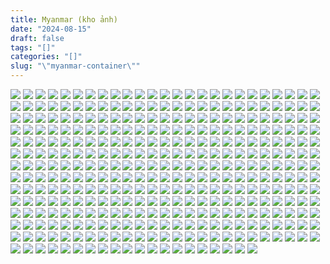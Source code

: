 ```yaml
---
title: Myanmar (kho ảnh)
date: "2024-08-15"
draft: false
tags: "[]"
categories: "[]"
slug: "\"myanmar-container\""
---
```


![](https://files.catbox.moe/pas0p7.jpg)
![](https://files.catbox.moe/huh992.jpg)
![](https://files.catbox.moe/mraabn.jpg)
![](https://files.catbox.moe/be64wt.jpg)
![](https://files.catbox.moe/44rphx.jpg)
![](https://files.catbox.moe/l44xa7.jpg)
![](https://files.catbox.moe/25tqqe.jpg)
![](https://files.catbox.moe/1lllhg.jpg)
![](https://files.catbox.moe/cs28vs.jpg)
![](https://files.catbox.moe/75yidf.jpg)
![](https://files.catbox.moe/54cq60.jpg)
![](https://files.catbox.moe/bikd7y.jpg)
![](https://files.catbox.moe/krzo7f.jpg)
![](https://files.catbox.moe/rzvivw.jpg)
![](https://files.catbox.moe/9o3bul.jpg)
![](https://files.catbox.moe/8rxii1.jpg)
![](https://files.catbox.moe/66bdia.jpg)
![](https://files.catbox.moe/yxlhbv.jpg)
![](https://files.catbox.moe/4723ea.jpg)
![](https://files.catbox.moe/pdg1bt.jpg)
![](https://files.catbox.moe/jyumb8.jpg)
![](https://files.catbox.moe/bh8q8f.jpg)
![](https://files.catbox.moe/k4zeyx.jpg)
![](https://files.catbox.moe/guugfd.jpg)
![](https://files.catbox.moe/onm3w6.jpg)
![](https://files.catbox.moe/wzp2pv.jpg)
![](https://files.catbox.moe/a8j7xi.jpg)
![](https://files.catbox.moe/9vpdwg.jpg)
![](https://files.catbox.moe/ndc5l8.jpg)
![](https://files.catbox.moe/uds51i.jpg)
![](https://files.catbox.moe/59h4vr.jpg)
![](https://files.catbox.moe/t1kxmg.jpg)
![](https://files.catbox.moe/q15mbg.jpg)
![](https://files.catbox.moe/5to6e7.jpg)
![](https://files.catbox.moe/hbieql.jpg)
![](https://files.catbox.moe/zbt9ce.jpg)
![](https://files.catbox.moe/w9om8s.jpg)
![](https://files.catbox.moe/82aslp.jpg)
![](https://files.catbox.moe/0lrlz6.jpg)
![](https://files.catbox.moe/zdbef3.jpg)
![](https://files.catbox.moe/dic0d7.jpg)
![](https://files.catbox.moe/kvbhp8.jpg)
![](https://files.catbox.moe/a4gu70.jpg)
![](https://files.catbox.moe/yxumg8.jpg)
![](https://files.catbox.moe/72yw7a.jpg)
![](https://files.catbox.moe/ozbjpk.jpg)
![](https://files.catbox.moe/93zng7.jpg)
![](https://files.catbox.moe/34nsdi.jpg)
![](https://files.catbox.moe/s2fcin.jpg)
![](https://files.catbox.moe/chtlwp.jpg)
![](https://files.catbox.moe/zk8yap.jpg)
![](https://files.catbox.moe/x2jx6y.jpg)
![](https://files.catbox.moe/l5n6ty.jpg)
![](https://files.catbox.moe/17ybg7.jpg)
![](https://files.catbox.moe/nruycw.jpg)
![](https://files.catbox.moe/y5pcut.jpg)
![](https://files.catbox.moe/gwaw8z.jpg)
![](https://files.catbox.moe/44yhgi.jpg)
![](https://files.catbox.moe/sy0h62.jpg)
![](https://files.catbox.moe/3h11ad.jpg)
![](https://files.catbox.moe/jkxk4d.jpg)
![](https://files.catbox.moe/z0k8b9.jpg)
![](https://files.catbox.moe/pw9r98.jpg)
![](https://files.catbox.moe/zcki01.jpg)
![](https://files.catbox.moe/y8v403.jpg)
![](https://files.catbox.moe/sc0z8f.jpg)
![](https://files.catbox.moe/574aqq.jpg)
![](https://files.catbox.moe/kl16wq.jpg)
![](https://files.catbox.moe/avdw37.jpg)
![](https://files.catbox.moe/5etiwu.jpg)
![](https://files.catbox.moe/q8wrjk.jpg)
![](https://files.catbox.moe/97vagi.jpg)
![](https://files.catbox.moe/67f21i.jpg)
![](https://files.catbox.moe/znbnon.jpg)
![](https://files.catbox.moe/8la6n6.jpg)
![](https://files.catbox.moe/ha8lml.jpg)
![](https://files.catbox.moe/q81ava.jpg)
![](https://files.catbox.moe/mkr96h.jpg)
![](https://files.catbox.moe/9gj1t0.jpg)
![](https://files.catbox.moe/sallfq.jpg)
![](https://files.catbox.moe/jz2rm4.jpg)
![](https://files.catbox.moe/dx4dnf.jpg)
![](https://files.catbox.moe/qpelzx.jpg)
![](https://files.catbox.moe/d2mdyc.jpg)
![](https://files.catbox.moe/jd1cid.jpg)
![](https://files.catbox.moe/726r5y.jpg)
![](https://files.catbox.moe/fspvtf.jpg)
![](https://files.catbox.moe/vhk8og.jpg)
![](https://files.catbox.moe/8go3n8.jpg)
![](https://files.catbox.moe/dd521q.jpg)
![](https://files.catbox.moe/3frnq2.jpg)
![](https://files.catbox.moe/wvf1jo.jpg)
![](https://files.catbox.moe/tpfdtm.jpg)
![](https://files.catbox.moe/2h6yi2.jpg)
![](https://files.catbox.moe/x1pdbk.jpg)
![](https://files.catbox.moe/8e8mbn.jpg)
![](https://files.catbox.moe/4p8xnp.jpg)
![](https://files.catbox.moe/pawb6x.jpg)
![](https://files.catbox.moe/7z96wg.jpg)
![](https://files.catbox.moe/bccl5q.jpg)
![](https://files.catbox.moe/kebx2u.jpg)
![](https://files.catbox.moe/w6ldya.jpg)
![](https://files.catbox.moe/rng4u3.jpg)
![](https://files.catbox.moe/0ynf97.jpg)
![](https://files.catbox.moe/9io6tv.jpg)
![](https://files.catbox.moe/ycxwyq.jpg)
![](https://files.catbox.moe/93lwh2.jpg)
![](https://files.catbox.moe/hxty8n.jpg)
![](https://files.catbox.moe/mrrwxw.jpg)
![](https://files.catbox.moe/o82kuz.jpg)
![](https://files.catbox.moe/q7o3n4.jpg)
![](https://files.catbox.moe/epv7lv.jpg)
![](https://files.catbox.moe/srfm3k.jpg)
![](https://files.catbox.moe/upx7m7.jpg)
![](https://files.catbox.moe/raniqd.jpg)
![](https://files.catbox.moe/9zs1w3.jpg)
![](https://files.catbox.moe/uip4y6.jpg)
![](https://files.catbox.moe/h1c6ob.jpg)
![](https://files.catbox.moe/1d7kzp.jpg)
![](https://files.catbox.moe/cngmsy.jpg)
![](https://files.catbox.moe/fk5qzi.jpg)
![](https://files.catbox.moe/u77ulr.jpg)
![](https://files.catbox.moe/2rwg0k.jpg)
![](https://files.catbox.moe/rn3nqx.jpg)
![](https://files.catbox.moe/1xsxyy.jpg)
![](https://files.catbox.moe/dqikc5.jpg)
![](https://files.catbox.moe/qbh1de.jpg)
![](https://files.catbox.moe/nx3e97.jpg)
![](https://files.catbox.moe/cmutlr.jpg)
![](https://files.catbox.moe/n1kixa.jpg)
![](https://files.catbox.moe/8mhnq1.jpg)
![](https://files.catbox.moe/o8mudu.jpg)
![](https://files.catbox.moe/2u7hf5.jpg)
![](https://files.catbox.moe/8e7fnw.jpg)
![](https://files.catbox.moe/8r4npg.jpg)
![](https://files.catbox.moe/7jstui.jpg)
![](https://files.catbox.moe/dk827n.jpg)
![](https://files.catbox.moe/2ektcq.jpg)
![](https://files.catbox.moe/xm9uje.jpg)
![](https://files.catbox.moe/1dyrwe.jpg)
![](https://files.catbox.moe/msy018.jpg)
![](https://files.catbox.moe/je9eq1.jpg)
![](https://files.catbox.moe/euga4g.jpg)
![](https://files.catbox.moe/jpn0tu.jpg)
![](https://files.catbox.moe/8k99kk.jpg)
![](https://files.catbox.moe/fp81ml.jpg)
![](https://files.catbox.moe/wepc5i.jpg)
![](https://files.catbox.moe/urakjp.jpg)
![](https://files.catbox.moe/rs1sdr.jpg)
![](https://files.catbox.moe/daqmsb.jpg)
![](https://files.catbox.moe/lhilj0.jpg)
![](https://files.catbox.moe/fh9b8u.jpg)
![](https://files.catbox.moe/0iyxp1.jpg)
![](https://files.catbox.moe/j6001f.jpg)
![](https://files.catbox.moe/2grnm4.jpg)
![](https://files.catbox.moe/j77p54.jpg)
![](https://files.catbox.moe/ur20yq.jpg)
![](https://files.catbox.moe/jtdzpr.jpg)
![](https://files.catbox.moe/wyl8mm.jpg)
![](https://files.catbox.moe/goitmy.jpg)
![](https://files.catbox.moe/baba3w.jpg)
![](https://files.catbox.moe/v705sp.jpg)
![](https://files.catbox.moe/chozbb.jpg)
![](https://files.catbox.moe/vopkti.jpg)
![](https://files.catbox.moe/9dlc7q.jpg)
![](https://files.catbox.moe/y5ij7s.jpg)
![](https://files.catbox.moe/vgf4ih.jpg)
![](https://files.catbox.moe/n67fc6.jpg)
![](https://files.catbox.moe/8oj0zz.jpg)
![](https://files.catbox.moe/ekl86h.jpg)
![](https://files.catbox.moe/kdkq25.jpg)
![](https://files.catbox.moe/95sg2e.jpg)
![](https://files.catbox.moe/0i7g4t.jpg)
![](https://files.catbox.moe/kldtbu.jpg)
![](https://files.catbox.moe/q69hug.jpg)
![](https://files.catbox.moe/j56g0c.jpg)
![](https://files.catbox.moe/rhdu1t.jpg)
![](https://files.catbox.moe/d1x94t.jpg)
![](https://files.catbox.moe/t5pwmi.jpg)
![](https://files.catbox.moe/zf1whz.jpg)
![](https://files.catbox.moe/dabuqd.jpg)
![](https://files.catbox.moe/wdwnjl.jpg)
![](https://files.catbox.moe/jyjqcq.jpg)
![](https://files.catbox.moe/v0oza5.jpg)
![](https://files.catbox.moe/vaqylj.jpg)
![](https://files.catbox.moe/7o92ki.jpg)
![](https://files.catbox.moe/yu9mh3.jpg)
![](https://files.catbox.moe/p9749s.jpg)
![](https://files.catbox.moe/so4pik.jpg)
![](https://files.catbox.moe/fib8z4.jpg)
![](https://files.catbox.moe/l1s5xs.jpg)
![](https://files.catbox.moe/e5rrbu.jpg)
![](https://files.catbox.moe/g4ywkf.jpg)
![](https://files.catbox.moe/jbfpmc.jpg)
![](https://files.catbox.moe/0bqcn9.jpg)
![](https://files.catbox.moe/t927ec.jpg)
![](https://files.catbox.moe/lxwm9r.jpg)
![](https://files.catbox.moe/9qfix9.jpg)
![](https://files.catbox.moe/izpckf.jpg)
![](https://files.catbox.moe/6kpp9w.jpg)
![](https://files.catbox.moe/pxx2do.jpg)
![](https://files.catbox.moe/0y2wh4.jpg)
![](https://files.catbox.moe/eci1jf.jpg)
![](https://files.catbox.moe/ltlweu.jpg)
![](https://files.catbox.moe/gc65v6.jpg)
![](https://files.catbox.moe/1r91fd.jpg)
![](https://files.catbox.moe/o5bykg.jpg)
![](https://files.catbox.moe/r7rqbz.jpg)
![](https://files.catbox.moe/qo3m0a.jpg)
![](https://files.catbox.moe/9zbud6.jpg)
![](https://files.catbox.moe/l37vsc.jpg)
![](https://files.catbox.moe/u0ues8.jpg)
![](https://files.catbox.moe/7hmu72.jpg)
![](https://files.catbox.moe/6l5af3.jpg)
![](https://files.catbox.moe/e1m558.jpg)
![](https://files.catbox.moe/xtex7j.jpg)
![](https://files.catbox.moe/tj7cyh.jpg)
![](https://files.catbox.moe/phv3oy.jpg)
![](https://files.catbox.moe/3gmcxa.jpg)
![](https://files.catbox.moe/ry9hhr.jpg)
![](https://files.catbox.moe/67cvy5.jpg)
![](https://files.catbox.moe/flxshy.jpg)
![](https://files.catbox.moe/onzbh7.jpg)
![](https://files.catbox.moe/cjfuwq.jpg)
![](https://files.catbox.moe/5fx2o3.jpg)
![](https://files.catbox.moe/6uwmlj.jpg)
![](https://files.catbox.moe/rnh1jo.jpg)
![](https://files.catbox.moe/rt6ag8.jpg)
![](https://files.catbox.moe/k3dyys.jpg)
![](https://files.catbox.moe/ljglrk.jpg)
![](https://files.catbox.moe/n23yr9.jpg)
![](https://files.catbox.moe/es0coj.jpg)
![](https://files.catbox.moe/jt93nl.jpg)
![](https://files.catbox.moe/kfirz7.jpg)
![](https://files.catbox.moe/ff4ydq.jpg)
![](https://files.catbox.moe/r6xo3l.jpg)
![](https://files.catbox.moe/i860fi.jpg)
![](https://files.catbox.moe/8942bh.jpg)
![](https://files.catbox.moe/hkujgq.jpg)
![](https://files.catbox.moe/hl8f8s.jpg)
![](https://files.catbox.moe/a3yj1m.jpg)
![](https://files.catbox.moe/dy2bh9.jpg)
![](https://files.catbox.moe/wmvl6u.jpg)
![](https://files.catbox.moe/34htks.jpg)
![](https://files.catbox.moe/z8y062.jpg)
![](https://files.catbox.moe/qrbaeg.jpg)
![](https://files.catbox.moe/0va8gp.jpg)
![](https://files.catbox.moe/xlsh77.jpg)
![](https://files.catbox.moe/waxvii.jpg)
![](https://files.catbox.moe/vdtn95.jpg)
![](https://files.catbox.moe/k6rms7.jpg)
![](https://files.catbox.moe/pkm70l.jpg)
![](https://files.catbox.moe/2wyfjg.jpg)
![](https://files.catbox.moe/1zhcz8.jpg)
![](https://files.catbox.moe/fdn53n.jpg)
![](https://files.catbox.moe/wnyrp0.jpg)
![](https://files.catbox.moe/q3o8on.jpg)
![](https://files.catbox.moe/67cvi9.jpg)
![](https://files.catbox.moe/uwmgmw.jpg)
![](https://files.catbox.moe/2wdclh.jpg)
![](https://files.catbox.moe/wsflzs.jpg)
![](https://files.catbox.moe/s46hpr.jpg)
![](https://files.catbox.moe/7gsn69.jpg)
![](https://files.catbox.moe/lnw9hx.jpg)
![](https://files.catbox.moe/b44do2.jpg)
![](https://files.catbox.moe/nl4hv7.jpg)
![](https://files.catbox.moe/1zlnj9.jpg)
![](https://files.catbox.moe/xkrrv0.jpg)
![](https://files.catbox.moe/kmhps8.jpg)
![](https://files.catbox.moe/960ilh.jpg)
![](https://files.catbox.moe/j85uom.jpg)
![](https://files.catbox.moe/jqwaqi.jpg)
![](https://files.catbox.moe/sh8yz6.jpg)
![](https://files.catbox.moe/bwitd1.jpg)
![](https://files.catbox.moe/um2nuq.jpg)
![](https://files.catbox.moe/1vdn6k.jpg)
![](https://files.catbox.moe/p3rwca.jpg)
![](https://files.catbox.moe/d8kb57.jpg)
![](https://files.catbox.moe/e3xuv6.jpg)
![](https://files.catbox.moe/wzibms.jpg)
![](https://files.catbox.moe/7nhxc0.jpg)
![](https://files.catbox.moe/adsf7o.jpg)
![](https://files.catbox.moe/i4scwz.jpg)
![](https://files.catbox.moe/ms1dnm.jpg)
![](https://files.catbox.moe/cuqbi0.jpg)
![](https://files.catbox.moe/r3u8bg.jpg)
![](https://files.catbox.moe/nuajov.jpg)
![](https://files.catbox.moe/bs5b8d.jpg)
![](https://files.catbox.moe/bsgcs3.jpg)
![](https://files.catbox.moe/fa73kb.jpg)
![](https://files.catbox.moe/2geqax.jpg)
![](https://files.catbox.moe/o6bbe8.jpg)
![](https://files.catbox.moe/i7cs6g.jpg)
![](https://files.catbox.moe/3p8t6z.jpg)
![](https://files.catbox.moe/s8ysr4.jpg)
![](https://files.catbox.moe/ydlshg.jpg)
![](https://files.catbox.moe/yme7ah.jpg)
![](https://files.catbox.moe/9edpsy.jpg)
![](https://files.catbox.moe/7esjwk.jpg)
![](https://files.catbox.moe/uitsee.jpg)
![](https://files.catbox.moe/489ema.jpg)
![](https://files.catbox.moe/b5qlvb.jpg)
![](https://files.catbox.moe/hz7137.jpg)
![](https://files.catbox.moe/drs2i2.jpg)
![](https://files.catbox.moe/toav3j.jpg)
![](https://files.catbox.moe/iq26kw.jpg)
![](https://files.catbox.moe/yqfp81.jpg)
![](https://files.catbox.moe/yfvjpc.jpg)
![](https://files.catbox.moe/aj2bcz.jpg)
![](https://files.catbox.moe/2vs1mm.jpg)
![](https://files.catbox.moe/uwzlhr.jpg)
![](https://files.catbox.moe/37i6ol.jpg)
![](https://files.catbox.moe/k61a55.jpg)
![](https://files.catbox.moe/p5jqbk.jpg)
![](https://files.catbox.moe/5y88xt.jpg)
![](https://files.catbox.moe/2squvn.jpg)
![](https://files.catbox.moe/yn4ewt.jpg)
![](https://files.catbox.moe/6jb63k.jpg)
![](https://files.catbox.moe/iiobp5.jpg)
![](https://files.catbox.moe/oofhjw.jpg)
![](https://files.catbox.moe/vowbn2.jpg)
![](https://files.catbox.moe/nvfjws.jpg)
![](https://files.catbox.moe/ehfe9g.jpg)
![](https://files.catbox.moe/uxvf8r.jpg)
![](https://files.catbox.moe/4wuhal.jpg)
![](https://files.catbox.moe/f986ln.jpg)
![](https://files.catbox.moe/ad2rt9.jpg)
![](https://files.catbox.moe/pa4dce.jpg)
![](https://files.catbox.moe/o53eh4.jpg)
![](https://files.catbox.moe/h6mpqi.jpg)
![](https://files.catbox.moe/71djqs.jpg)
![](https://files.catbox.moe/v9x4vb.jpg)
![](https://files.catbox.moe/2yt453.jpg)
![](https://files.catbox.moe/j4beki.jpg)
![](https://files.catbox.moe/njp1g4.jpg)
![](https://files.catbox.moe/wrnfmq.jpg)
![](https://files.catbox.moe/yrkd0a.jpg)
![](https://files.catbox.moe/00lkx6.jpg)
![](https://files.catbox.moe/y5koib.jpg)
![](https://files.catbox.moe/lwu5lu.jpg)
![](https://files.catbox.moe/xtcxxq.jpg)
![](https://files.catbox.moe/y4oyn5.jpg)
![](https://files.catbox.moe/rkzsuw.jpg)
![](https://files.catbox.moe/i1onnw.jpg)
![](https://files.catbox.moe/4te5tx.jpg)